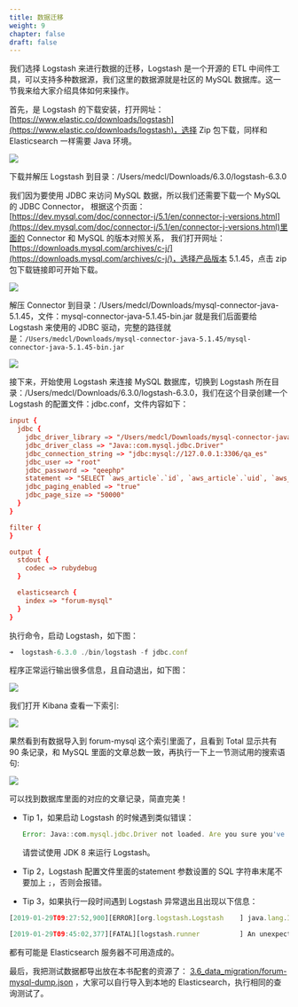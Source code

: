 ```yaml
---
title: 数据迁移
weight: 9
chapter: false
draft: false
---
```


我们选择 Logstash 来进行数据的迁移，Logstash 是一个开源的 ETL 中间件工具，可以支持多种数据源，我们这里的数据源就是社区的 MySQL 数据库。这一节我来给大家介绍具体如何来操作。

首先，是 Logstash 的下载安装，打开网址：
[https://www.elastic.co/downloads/logstash](https://www.elastic.co/downloads/logstash)，选择 Zip 包下载，同样和 Elasticsearch 一样需要 Java 环境。

![](/media/15291474087616/15295022225057.jpg)

下载并解压 Logstash 到目录：/Users/medcl/Downloads/6.3.0/logstash-6.3.0

我们因为要使用 JDBC 来访问 MySQL 数据，所以我们还需要下载一个 MySQL 的 JDBC Connector，
根据这个页面：[https://dev.mysql.com/doc/connector-j/5.1/en/connector-j-versions.html](https://dev.mysql.com/doc/connector-j/5.1/en/connector-j-versions.html)里面的 Connector 和 MySQL 的版本对照关系，
我们打开网址：[https://downloads.mysql.com/archives/c-j/](https://downloads.mysql.com/archives/c-j/)，选择产品版本 5.1.45，点击 zip 包下载链接即可开始下载。

![](/media/15291474087616/15295024508299.jpg)

解压 Connector 到目录：/Users/medcl/Downloads/mysql-connector-java-5.1.45，文件：mysql-connector-java-5.1.45-bin.jar 就是我们后面要给 Logstash 来使用的 JDBC 驱动，完整的路径就是：`/Users/medcl/Downloads/mysql-connector-java-5.1.45/mysql-connector-java-5.1.45-bin.jar`

![](/media/15291474087616/15295026994699.jpg)

接下来，开始使用 Logstash 来连接 MySQL 数据库，切换到 Logstash 所在目录：/Users/medcl/Downloads/6.3.0/logstash-6.3.0，我们在这个目录创建一个 Logstash 的配置文件：jdbc.conf，文件内容如下：

```conf
input {
  jdbc {
    jdbc_driver_library => "/Users/medcl/Downloads/mysql-connector-java-5.1.45/mysql-connector-java-5.1.45-bin.jar"
    jdbc_driver_class => "Java::com.mysql.jdbc.Driver"
    jdbc_connection_string => "jdbc:mysql://127.0.0.1:3306/qa_es"
    jdbc_user => "root"
    jdbc_password => "qeephp"
    statement => "SELECT `aws_article`.`id`, `aws_article`.`uid`, `aws_article`.`title`, `aws_article`.`message`, `aws_article`.`comments`, `aws_article`.`views`, `aws_article`.`add_time` as addtime, `aws_article`.`has_attach`, `aws_article`.`votes`, `aws_article`.`category_id` FROM `qa_es`.`aws_article`"
    jdbc_paging_enabled => "true"
    jdbc_page_size => "50000"
  }
}

filter {
}

output {
  stdout {
    codec => rubydebug
  }

  elasticsearch {
    index => "forum-mysql"
  }
}

```

执行命令，启动 Logstash，如下图：

```js
➜  logstash-6.3.0 ./bin/logstash -f jdbc.conf
```

程序正常运行输出很多信息，且自动退出，如下图：

![](/media/15291474087616/15295066370428.jpg)


我们打开 Kibana 查看一下索引:

![](/media/15291474087616/15295065252883.jpg)

果然看到有数据导入到 forum-mysql 这个索引里面了，且看到 Total 显示共有 90 条记录，和 MySQL 里面的文章总数一致，再执行一下上一节测试用的搜索语句:

![](/media/15291474087616/15295067664174.jpg)

可以找到数据库里面的对应的文章记录，简直完美！


- Tip 1，如果启动 Logstash 的时候遇到类似错误：

    ```js
    Error: Java::com.mysql.jdbc.Driver not loaded. Are you sure you've included the correct jdbc driver in :jdbc_driver_library?
    ```
    请尝试使用 JDK 8 来运行 Logstash。


- Tip 2，Logstash 配置文件里面的statement 参数设置的 SQL 字符串末尾不要加上 `;`，否则会报错。


- Tip 3，如果执行一段时间遇到 Logstash 异常退出且出现以下信息：

```js
[2019-01-29T09:27:52,900][ERROR][org.logstash.Logstash    ] java.lang.IllegalStateException: Logstash stopped processing because of an error: (NoMethodError) undefined method `<' for nil:NilClass
```
```js
[2019-01-29T09:45:02,377][FATAL][logstash.runner          ] An unexpected error occurred! {:error=>#<NoMethodError: undefined method `<' for nil:NilClass>, :backtrace=>
```
都有可能是 Elasticsearch 服务器不可用造成的。

最后，我把测试数据都导出放在本书配套的资源了： [3.6_data_migration/forum-mysql-dump.json](https://github.com/medcl/book-elastic-search-in-action-resources/tree/master/3.6_data_migration) ，大家可以自行导入到本地的 Elasticsearch，执行相同的查询测试了。
